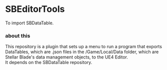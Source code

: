 # SBEditorTools
To import SBDataTable.

### about this
This repository is a plugin that sets up a menu to run a program that exports DataTables, which are .json files in the /Game/Local/Data folder, which are Stellar Blade's data management objects, to the UE4 Editor.  
It depends on the SBDataTable repository.
